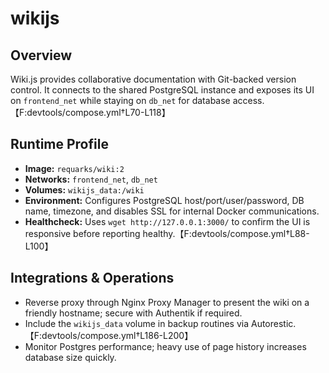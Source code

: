 # wikijs

## Overview
Wiki.js provides collaborative documentation with Git-backed version control. It connects to the shared PostgreSQL instance and exposes its UI on `frontend_net` while staying on `db_net` for database access.【F:devtools/compose.yml†L70-L118】

## Runtime Profile
- **Image:** `requarks/wiki:2`
- **Networks:** `frontend_net`, `db_net`
- **Volumes:** `wikijs_data:/wiki`
- **Environment:** Configures PostgreSQL host/port/user/password, DB name, timezone, and disables SSL for internal Docker communications.
- **Healthcheck:** Uses `wget http://127.0.0.1:3000/` to confirm the UI is responsive before reporting healthy.【F:devtools/compose.yml†L88-L100】

## Integrations & Operations
- Reverse proxy through Nginx Proxy Manager to present the wiki on a friendly hostname; secure with Authentik if required.
- Include the `wikijs_data` volume in backup routines via Autorestic.【F:devtools/compose.yml†L186-L200】
- Monitor Postgres performance; heavy use of page history increases database size quickly.
